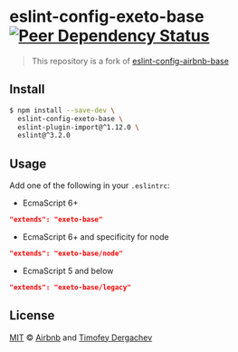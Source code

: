 # eslint-config-exeto-base [![Peer Dependency Status][peerdepstat-image]][peerdepstat-url]

> This repository is a fork of [eslint-config-airbnb-base](https://github.com/airbnb/javascript/tree/master/packages/eslint-config-airbnb-base)

## Install

```bash
$ npm install --save-dev \
  eslint-config-exeto-base \
  eslint-plugin-import@^1.12.0 \
  eslint@^3.2.0
```

## Usage

Add one of the following in your `.eslintrc`:

- EcmaScript 6+

```json
"extends": "exeto-base"
```

- EcmaScript 6+ and specificity for node

```json
"extends": "exeto-base/node"
```

- EcmaScript 5 and below

```json
"extends": "exeto-base/legacy"
```

## License

[MIT](LICENSE.md) © [Airbnb](https://github.com/airbnb) and [Timofey Dergachev](https://exeto.me/en)

[peerdepstat-url]: https://david-dm.org/exeto/eslint-config-exeto-base?type=peer
[peerdepstat-image]: https://david-dm.org/exeto/eslint-config-exeto-base/peer-status.svg?style=flat-square
